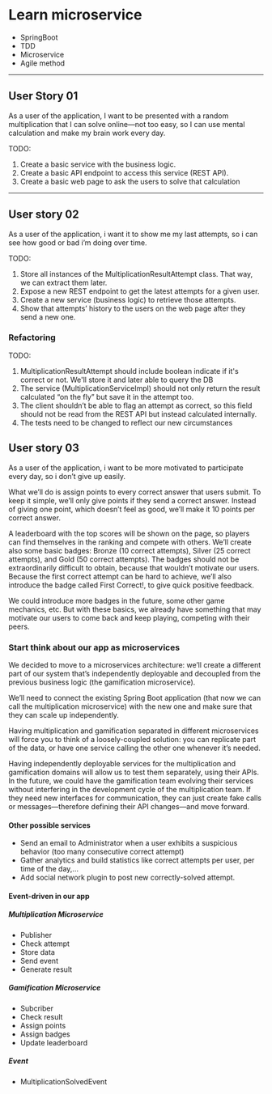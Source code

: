 # Learn microservice
- SpringBoot
- TDD
- Microservice
- Agile method
-----------------
## User Story 01
As a user of the application, I want to be presented with a random
multiplication that I can solve online—not too easy, so I can use mental
calculation and make my brain work every day.

TODO:
1. Create a basic service with the business logic.
2. Create a basic API endpoint to access this service
(REST API).
3. Create a basic web page to ask the users to solve that
calculation

------------------
## User story 02
As a user of the application, i want it to show me my last attempts, so i can
see how good or bad i’m doing over time.

TODO:
1. Store all instances of the MultiplicationResultAttempt
class. That way, we can extract them later.
2. Expose a new REST endpoint to get the latest attempts
for a given user.
3. Create a new service (business logic) to retrieve those
attempts.
4. Show that attempts’ history to the users on the web
page after they send a new one.

### Refactoring
TODO:
1. MultiplicationResultAttempt should include boolean indicate if it's correct or not. We'll store it and later able to query the DB
2. The service (MultiplicationServiceImpl) should
   not only return the result calculated “on the fly” but
   save it in the attempt too.
3. The client shouldn’t be able to flag an attempt as
   correct, so this field should not be read from the
   REST API but instead calculated internally.
4. The tests need to be changed to reflect our new
   circumstances
   
 ## User story 03
 As a user of the application, i want to be more motivated to participate every
 day, so i don’t give up easily.
 
 What we’ll do is assign points to every correct answer that users submit. To
 keep it simple, we’ll only give points if they send a correct answer. Instead
 of giving one point, which doesn’t feel as good, we’ll make it 10 points per
 correct answer.
 
 A leaderboard with the top scores will be shown on the page, so players
 can find themselves in the ranking and compete with others.
 We’ll create also some basic badges: Bronze (10 correct attempts),
 Silver (25 correct attempts), and Gold (50 correct attempts). The badges
 should not be extraordinarily difficult to obtain, because that wouldn’t
 motivate our users. Because the first correct attempt can be hard to
 achieve, we’ll also introduce the badge called First Correct!, to give quick
 positive feedback.
 
 We could introduce more badges in the future, some other game
 mechanics, etc. But with these basics, we already have something that may
 motivate our users to come back and keep playing, competing with their
 peers.
 
 ### Start think about our app as microservices
 We decided to move to a microservices architecture: we’ll create
 a different part of our system that’s independently deployable
 and decoupled from the previous business logic (the gamification
 microservice). 
 
 We’ll need to connect the existing Spring Boot application
 (that now we can call the multiplication microservice) with the new one
 and make sure that they can scale up independently.
 
 Having multiplication and gamification separated
 in different microservices will force you to think of a loosely-coupled
 solution: you can replicate part of the data, or have one service calling the
 other one whenever it’s needed.
 
 Having independently deployable services for the multiplication and
 gamification domains will allow us to test them separately, using their
 APIs. In the future, we could have the gamification team evolving
 their services without interfering in the development cycle of the
 multiplication team. If they need new interfaces for communication,
 they can just create fake calls or messages—therefore defining their
 API changes—and move forward. 
 
 #### Other possible services
 - Send an email to Administrator when a user exhibits a suspicious behavior (too many consecutive correct attempt)
 - Gather analytics and build statistics like correct attempts per user, per time of the day,...
 - Add social network plugin to post new correctly-solved attempt.
 
 #### Event-driven in our app
 ##### Multiplication Microservice
 - Publisher
 - Check attempt
 - Store data
 - Send event
 - Generate result 
 
 ##### Gamification Microservice
 - Subcriber
 - Check result
 - Assign points
 - Assign badges
 - Update leaderboard
 
 ##### Event
 - MultiplicationSolvedEvent
 
 